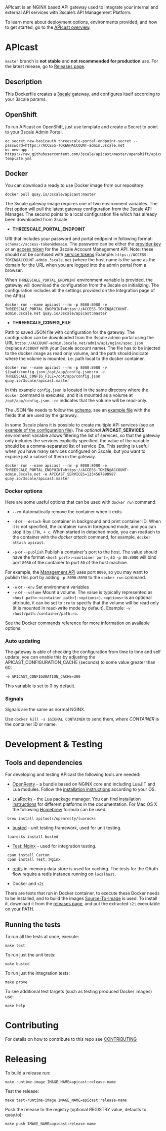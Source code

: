 APIcast is an NGINX based API gateway used to integrate your internal and external API services with 3scale’s API Management Platform.

To learn more about deployment options, environments provided, and how to get started, go to the [APIcast overview](doc/overview.md).

# APIcast

`master` branch is **not stable** and **not recommended for production** use. For the latest release, go to [Releases page](https://github.com/3scale/apicast/releases).

## Description

This Dockerfile creates a [3scale](http://www.3scale.net) gateway, and configures itself according to your 3scale params.

## OpenShift

To run APIcast on OpenShift, just use template and create a Secret to point to your 3scale Admin Portal.

```shell
oc secret new-basicauth threescale-portal-endpoint-secret --password=https://ACCESS-TOKEN@ACCOUNT-admin.3scale.net
oc new-app -f https://raw.githubusercontent.com/3scale/apicast/master/openshift/apicast-template.yml
```

## Docker

You can download a ready to use Docker image from our repository:

```shell
docker pull quay.io/3scale/apicast:master
```

The 3scale gateway image requires one of two environment variables. The first option will pull the latest gateway configuration from the 3scale API Manager. The second points to a local configuration file which has already been downloaded from 3scale:

* **THREESCALE_PORTAL_ENDPOINT**

URI that includes your password and portal endpoint in following format: `schema://access-token@domain`. The password can be either the [provider key](https://support.3scale.net/docs/terminology#apikey) or an [access token](https://support.3scale.net/docs/terminology#tokens) for the 3scale Account Management API. Note: these should not be confused with [service tokens](https://support.3scale.net/docs/terminology#tokens)
Example: `https://ACCESS-TOKEN@ACCOUNT-admin.3scale.net` (where the host name is the same as the domain for the URL when you are logged into the admin portal from a browser.

When `THREESCALE_PORTAL_ENDPOINT` environment variable is provided, the gateway will download the configuration from the 3scale on initializing. The configuration includes all the settings provided on the Integration page of the API(s).

```shell
docker run --name apicast --rm -p 8080:8080 -e THREESCALE_PORTAL_ENDPOINT=https://ACCESS-TOKEN@ACCOUNT-admin.3scale.net quay.io/3scale/apicast:master
```

* **THREESCALE_CONFIG_FILE**

Path to saved JSON file with configuration for the gateway. The configuration can be downloaded from the 3scale admin portal using the URL `https://ACCOUNT-admin.3scale.net/admin/api/nginx/spec.json` (replace `ACCOUNT` with your 3scale account name). The file has to be injected to the docker image as read only volume, and the path should indicate where the volume is mounted, i.e. path local to the docker container.

```shell
docker run --name apicast --rm -p 8080:8080 -v $(pwd)/config.json:/opt/app/config.json:ro -e THREESCALE_CONFIG_FILE=/opt/app/config.json quay.io/3scale/apicast:master
```

In this example `config.json` is located in the same directory where the `docker` command is executed, and it is mounted as a volume at `/opt/app/config.json`. `:ro` indicates that the volume will be read-only.

The JSON file needs to follow the [schema](schema.json), see an [example file](examples/configuration/example-config.json) with the fields that are used by the gateway.

In some 3scale plans it is possible to create multiple API services (see an [example of the configuration file](examples/configuration/multiservice.json)). The _optional_ **APICAST_SERVICES** environment variable allows filtering the list of services, so that the gateway only includes the services explicitly specified, the value of the variable should be a comma-separated list of service IDs. This setting is useful when you have many services configured on 3scale, but you want to expose just a subset of them in the gateway.

```shell
docker run --name apicast --rm -p 8080:8080 -e THREESCALE_PORTAL_ENDPOINT=https://ACCESS-TOKEN@ACCOUNT-admin.3scale.net -e APICAST_SERVICES=1234567890987 quay.io/3scale/apicast:master
```

### Docker options

Here are some useful options that can be used with `docker run` command:

- `--rm`
  Automatically remove the container when it exits

- `-d` or `--detach`
  Run container in background and print container ID. When it is not specified, the container runs in foreground mode, and you can stop it by `CTRL + c`. When started in detached mode, you can reattach to the container with the _docker attach_ command, for example, `docker attach apicast`.

- `-p` or `--publish` Publish a container's port to the host. The value should have the format `<host port>:<container port>`, so `-p 80:8080` will bind port `8080` of the container to port `80` of the host machine.

 For example, the [Management API](doc/management-api.md) uses port `8090`, so you may want to publish this port by adding `-p 8090:8090` to the `docker run` command.

- `-e` or `--env` Set environment variables
- `-v` or `--volume` Mount a volume. The value is typically represented as `<host path>:<container path>[:<options>]`. `<options>` is an optional attribute, it can be set to `:ro` to specify that the volume will be read only (it is mounted in read-write mode by default). Example: `-v /host/path:/container/path:ro`.

See the Docker [commands reference](https://docs.docker.com/engine/reference/commandline/) for more information on available options.

### Auto updating

The gateway is able of checking the configuration from time to time and self update, you can enable this by adjusting the APICAST_CONFIGURATION_CACHE (seconds) to some value greater than 60:

```
-e APICAST_CONFIGURATION_CACHE=300
```

This variable is set to 0 by default.

### Signals

Signals are the same as normal NGINX.

Use `docker kill -s $SIGNAL CONTAINER` to send them, where _CONTAINER_ is the container ID or name.

# Development & Testing

## Tools and dependencies

For developing and testing APIcast the following tools are needed:

- [OpenResty](http://openresty.org/en/) - a bundle based on NGINX core and including LuaJIT and Lua modules. Follow the [installation instructions](http://openresty.org/en/installation.html) according to your OS.

- [LuaRocks](https://luarocks.org/) - the Lua package manager.
   You can find [installation instructions](https://github.com/keplerproject/luarocks/wiki/Download#installing) for different platforms in the documentation.
   For Mac OS X the following [Homebrew](http://brew.sh/) formula can be used:
```shell
 brew install apitools/openresty/luarocks
```

- [busted](http://olivinelabs.com/busted/) - unit testing framework, used for unit testing.
```shell
 luarocks install busted
```

- [Test::Nginx](http://search.cpan.org/~agent/Test-Nginx-0.25/lib/Test/Nginx/Socket.pm) – used for integration testing.
```shell
 cpan install Carton
 cpan install Test::Nginx
```

- [redis](http://redis.io/) in-memory data store is used for caching. The tests for the OAuth flow require a redis instance running on `localhost`.

- Docker and `s2i`

 There are tests that run in Docker container, to execute these Docker needs to be installed, and to build the images [Source-To-Image](https://github.com/openshift/source-to-image) is used. To install it, download it from the [releases page](https://github.com/openshift/source-to-image/releases), and put the extracted `s2i` executable on your PATH.

## Running the tests

To run all the tests at once, execute:

```shell
make test
```

To run just the unit tests:

```shell
make busted
```

To run just the integration tests:

```shell
make prove
```

To see additional test targets (such as testing produced Docker images) use:
```shell
make help
```

# Contributing
For details on how to contribute to this repo see [CONTRIBUTING](.github/CONTRIBUTING.md)

# Releasing

To build a release run:

```shell
make runtime-image IMAGE_NAME=apicast:release-name
```

Test the release:

```shell
make test-runtime-image IMAGE_NAME=apicast:release-name
```

Push the release to the registry (optional REGISTRY value, defaults to quay.io):

```shell
make push IMAGE_NAME=apicast:release-name
```
